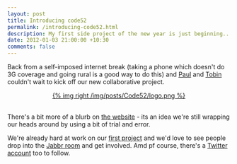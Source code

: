 ```yaml
---
layout: post
title: Introducing code52
permalink: /introducing-code52.html
description: My first side project of the new year is just beginning...
date: 2012-01-03 21:00:00 +10:30
comments: false
---
```


Back from a self-imposed internet break (taking a phone which doesn't do 3G coverage and going rural is a good way to do this) and [Paul](http://twitter.com/aeoth) and [Tobin](http://twitter.com/tobin) couldn't wait to kick off our new collaborative project.

<center><a href="http://code52.org">{% img right /img/posts/Code52/logo.png %}</a></center>
<br/>

There's a bit more of a blurb on [the website](http://code52.org/about.html) - its an idea we're still wrapping our heads around by using a bit of trial and error.

We're already hard at work on our [first project](http://code52.org/downmarker) and we'd love to see people drop into the [Jabbr room](http://jabbr.net/#/rooms/code52) and get involved. Amd pf course, there's a [Twitter account](http://twitter.com/code_52) too to follow.
